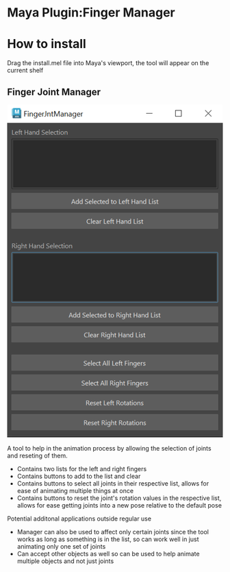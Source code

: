 # Maya Plugin:Finger Manager

# How to install
Drag the install.mel file into Maya's viewport, the tool will appear on the current shelf

## Finger Joint Manager

<img src="assets/FingerJntManagerEX.PNG">

A tool to help in the animation process by allowing the selection of joints and reseting of them.
* Contains two lists for the left and right fingers
* Contains buttons to add to the list and clear
* Contains buttons to select all joints in their respective list, allows for ease of animating multiple things at once
* Contains buttons to reset the joint's rotation values in the respective list, allows for ease getting joints into a new pose relative to the default pose

Potential additonal applications outside regular use
* Manager can also be used to affect only certain joints since the tool works as long as something is in the list, so can work well in just animating only one set of joints
* Can accept other objects as well so can be used to help animate multiple objects and not just joints

